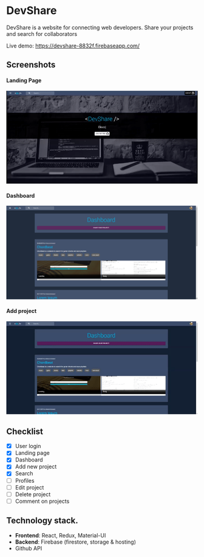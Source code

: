 # DevShare

DevShare is a website for connecting web developers. Share your projects and search for collaborators

Live demo: https://devshare-8832f.firebaseapp.com/

## Screenshots

#### Landing Page

![Landing](/docs/screenshots/Landing.gif?raw=true 'Landing page')

#### Dashboard

![Dashboard](/docs/screenshots/Dashboard.png?raw=true 'Dashboard')

#### Add project

![Add Project](/docs/screenshots/AddProject.gif?raw=true 'Add Project')

## Checklist

- [x] User login
- [x] Landing page
- [x] Dashboard
- [x] Add new project
- [x] Search
- [ ] Profiles
- [ ] Edit project
- [ ] Delete project
- [ ] Comment on projects

## Technology stack.
 
- **Frontend**: React, Redux, Material-UI
- **Backend**: Firebase (firestore, storage & hosting)
- Github API
